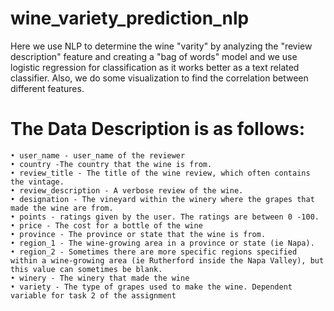 # wine_variety_prediction_nlp
Here we use NLP to determine the wine "varity" by analyzing the "review description" feature and creating a "bag of words" model and we use logistic
regression for classification as it works better as a text related classifier.
Also, we do some visualization to find the correlation between different features.

# The Data Description is as follows:
    • user_name - user_name of the reviewer
    • country -The country that the wine is from.
    • review_title - The title of the wine review, which often contains the vintage.
    • review_description - A verbose review of the wine.
    • designation - The vineyard within the winery where the grapes that made the wine are from.
    • points - ratings given by the user. The ratings are between 0 -100.
    • price - The cost for a bottle of the wine
    • province - The province or state that the wine is from.
    • region_1 - The wine-growing area in a province or state (ie Napa).
    • region_2 - Sometimes there are more specific regions specified within a wine-growing area (ie Rutherford inside the Napa Valley), but this value can sometimes be blank.
    • winery - The winery that made the wine
    • variety - The type of grapes used to make the wine. Dependent variable for task 2 of the assignment
